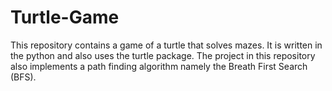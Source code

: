 # Turtle-Game
This repository contains a game of a turtle that solves mazes. It is written in the python and also uses the turtle package. The project in this repository also implements a path finding algorithm namely the Breath First Search (BFS).
